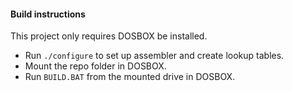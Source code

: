 #### Build instructions

This project only requires DOSBOX be installed.

- Run `./configure` to set up assembler and create lookup tables.
- Mount the repo folder in DOSBOX.
- Run `BUILD.BAT` from the mounted drive in DOSBOX.
